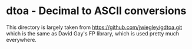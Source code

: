 # dtoa - Decimal to ASCII conversions

This directory is largely taken from https://github.com/jwiegley/gdtoa.git
which is the same as David Gay's FP library, which is used pretty much
everywhere.

